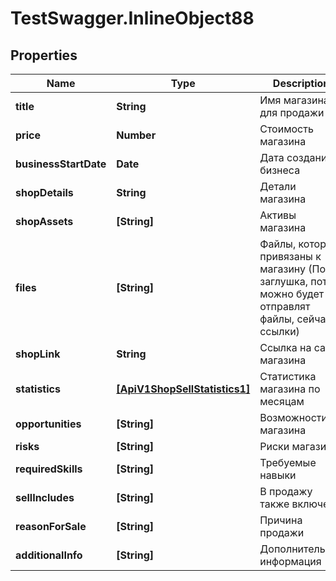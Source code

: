 # TestSwagger.InlineObject88

## Properties

Name | Type | Description | Notes
------------ | ------------- | ------------- | -------------
**title** | **String** | Имя магазина для продажи | [optional] 
**price** | **Number** | Стоимость магазина | [optional] 
**businessStartDate** | **Date** | Дата создания бизнеса | [optional] 
**shopDetails** | **String** | Детали магазина | [optional] 
**shopAssets** | **[String]** | Активы магазина | [optional] 
**files** | **[String]** | Файлы, которые привязаны к магазину (Пока заглушка, потом можно будет отправлят файлы, сейчас - ссылки) | [optional] 
**shopLink** | **String** | Ссылка на сайт магазина | [optional] 
**statistics** | [**[ApiV1ShopSellStatistics1]**](ApiV1ShopSellStatistics1.md) | Статистика магазина по месяцам | [optional] 
**opportunities** | **[String]** | Возможности магазина | [optional] 
**risks** | **[String]** | Риски магазина | [optional] 
**requiredSkills** | **[String]** | Требуемые навыки | [optional] 
**sellIncludes** | **[String]** | В продажу также включено | [optional] 
**reasonForSale** | **[String]** | Причина продажи | [optional] 
**additionalInfo** | **[String]** | Дополнительная информация | [optional] 


